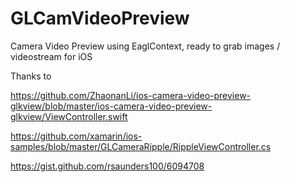 # GLCamVideoPreview
Camera Video Preview using EaglContext, ready to grab images / videostream for iOS

Thanks to 

https://github.com/ZhaonanLi/ios-camera-video-preview-glkview/blob/master/ios-camera-video-preview-glkview/ViewController.swift

https://github.com/xamarin/ios-samples/blob/master/GLCameraRipple/RippleViewController.cs

https://gist.github.com/rsaunders100/6094708
